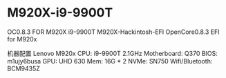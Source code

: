 # M920X-i9-9900T
OC0.8.3 FOR M920X i9-9900T
M920X-Hackintosh-EFI
OpenCore0.8.3 EFI for M920x

机器配置
Lenovo M920x
CPU: i9-9900T 2.1GHz
Motherboard: Q370
BIOS: m1ujy6busa
GPU: UHD 630
Mem: 16G * 2
NVMe: SN750
Wifi/Bluetooth: BCM9435Z
